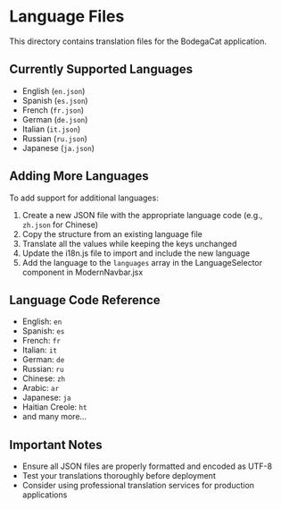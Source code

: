 # Language Files

This directory contains translation files for the BodegaCat application.

## Currently Supported Languages

- English (`en.json`)
- Spanish (`es.json`)
- French (`fr.json`)
- German (`de.json`)
- Italian (`it.json`)
- Russian (`ru.json`)
- Japanese (`ja.json`)

## Adding More Languages

To add support for additional languages:

1. Create a new JSON file with the appropriate language code (e.g., `zh.json` for Chinese)
2. Copy the structure from an existing language file
3. Translate all the values while keeping the keys unchanged
4. Update the i18n.js file to import and include the new language
5. Add the language to the `languages` array in the LanguageSelector component in ModernNavbar.jsx

## Language Code Reference

- English: `en`
- Spanish: `es`
- French: `fr`
- Italian: `it`
- German: `de`
- Russian: `ru`
- Chinese: `zh`
- Arabic: `ar`
- Japanese: `ja`
- Haitian Creole: `ht`
- and many more...

## Important Notes

- Ensure all JSON files are properly formatted and encoded as UTF-8
- Test your translations thoroughly before deployment
- Consider using professional translation services for production applications